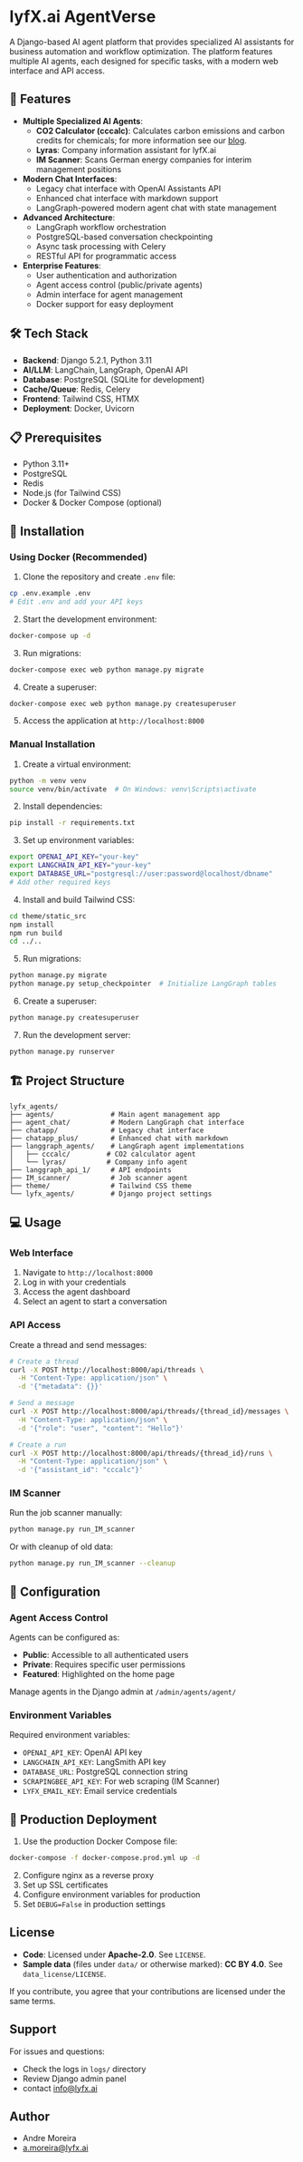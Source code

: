 # lyfX.ai AgentVerse

A Django-based AI agent platform that provides specialized AI assistants for business automation and workflow optimization. The platform features multiple AI agents, each designed for specific tasks, with a modern web interface and API access.

## 🚀 Features

- **Multiple Specialized AI Agents**:
  - **CO2 Calculator (cccalc)**: Calculates carbon emissions and carbon credits for chemicals; for more information see our [blog](https://lyfx.ai/use-case-for-the-real-world-estimating-chemical-carbon-footprints-using-ai/).
  - **Lyras**: Company information assistant for lyfX.ai
  - **IM Scanner**: Scans German energy companies for interim management positions
- **Modern Chat Interfaces**:
  - Legacy chat interface with OpenAI Assistants API
  - Enhanced chat interface with markdown support
  - LangGraph-powered modern agent chat with state management
- **Advanced Architecture**:
  - LangGraph workflow orchestration
  - PostgreSQL-based conversation checkpointing
  - Async task processing with Celery
  - RESTful API for programmatic access
- **Enterprise Features**:
  - User authentication and authorization
  - Agent access control (public/private agents)
  - Admin interface for agent management
  - Docker support for easy deployment

## 🛠️ Tech Stack

- **Backend**: Django 5.2.1, Python 3.11
- **AI/LLM**: LangChain, LangGraph, OpenAI API
- **Database**: PostgreSQL (SQLite for development)
- **Cache/Queue**: Redis, Celery
- **Frontend**: Tailwind CSS, HTMX
- **Deployment**: Docker, Uvicorn

## 📋 Prerequisites

- Python 3.11+
- PostgreSQL
- Redis
- Node.js (for Tailwind CSS)
- Docker & Docker Compose (optional)

## 🔧 Installation

### Using Docker (Recommended)

1. Clone the repository and create `.env` file:

```bash
cp .env.example .env
# Edit .env and add your API keys
```

2. Start the development environment:

```bash
docker-compose up -d
```

3. Run migrations:

```bash
docker-compose exec web python manage.py migrate
```

4. Create a superuser:

```bash
docker-compose exec web python manage.py createsuperuser
```

5. Access the application at `http://localhost:8000`

### Manual Installation

1. Create a virtual environment:

```bash
python -m venv venv
source venv/bin/activate  # On Windows: venv\Scripts\activate
```

2. Install dependencies:

```bash
pip install -r requirements.txt
```

3. Set up environment variables:

```bash
export OPENAI_API_KEY="your-key"
export LANGCHAIN_API_KEY="your-key"
export DATABASE_URL="postgresql://user:password@localhost/dbname"
# Add other required keys
```

4. Install and build Tailwind CSS:

```bash
cd theme/static_src
npm install
npm run build
cd ../..
```

5. Run migrations:

```bash
python manage.py migrate
python manage.py setup_checkpointer  # Initialize LangGraph tables
```

6. Create a superuser:

```bash
python manage.py createsuperuser
```

7. Run the development server:

```bash
python manage.py runserver
```

## 🏗️ Project Structure

```
lyfx_agents/
├── agents/              # Main agent management app
├── agent_chat/          # Modern LangGraph chat interface
├── chatapp/             # Legacy chat interface
├── chatapp_plus/        # Enhanced chat with markdown
├── langgraph_agents/    # LangGraph agent implementations
│   ├── cccalc/         # CO2 calculator agent
│   └── lyras/          # Company info agent
├── langgraph_api_1/     # API endpoints
├── IM_scanner/          # Job scanner agent
├── theme/               # Tailwind CSS theme
└── lyfx_agents/         # Django project settings
```

## 💻 Usage

### Web Interface

1. Navigate to `http://localhost:8000`
2. Log in with your credentials
3. Access the agent dashboard
4. Select an agent to start a conversation

### API Access

Create a thread and send messages:

```bash
# Create a thread
curl -X POST http://localhost:8000/api/threads \
  -H "Content-Type: application/json" \
  -d '{"metadata": {}}'

# Send a message
curl -X POST http://localhost:8000/api/threads/{thread_id}/messages \
  -H "Content-Type: application/json" \
  -d '{"role": "user", "content": "Hello"}'

# Create a run
curl -X POST http://localhost:8000/api/threads/{thread_id}/runs \
  -H "Content-Type: application/json" \
  -d '{"assistant_id": "cccalc"}'
```

### IM Scanner

Run the job scanner manually:

```bash
python manage.py run_IM_scanner
```

Or with cleanup of old data:

```bash
python manage.py run_IM_scanner --cleanup
```

## 🔐 Configuration

### Agent Access Control

Agents can be configured as:

- **Public**: Accessible to all authenticated users
- **Private**: Requires specific user permissions
- **Featured**: Highlighted on the home page

Manage agents in the Django admin at `/admin/agents/agent/`

### Environment Variables

Required environment variables:

- `OPENAI_API_KEY`: OpenAI API key
- `LANGCHAIN_API_KEY`: LangSmith API key
- `DATABASE_URL`: PostgreSQL connection string
- `SCRAPINGBEE_API_KEY`: For web scraping (IM Scanner)
- `LYFX_EMAIL_KEY`: Email service credentials

## 🚀 Production Deployment

1. Use the production Docker Compose file:

```bash
docker-compose -f docker-compose.prod.yml up -d
```

2. Configure nginx as a reverse proxy
3. Set up SSL certificates
4. Configure environment variables for production
5. Set `DEBUG=False` in production settings

## License

- **Code**: Licensed under **Apache-2.0**. See `LICENSE`.
- **Sample data** (files under `data/` or otherwise marked): **CC BY 4.0**. See `data_license/LICENSE`.

If you contribute, you agree that your contributions are licensed under the same terms.

## Support

For issues and questions:

- Check the logs in `logs/` directory
- Review Django admin panel
- contact info@lyfx.ai

## Author

- Andre Moreira
- a.moreira@lyfx.ai
